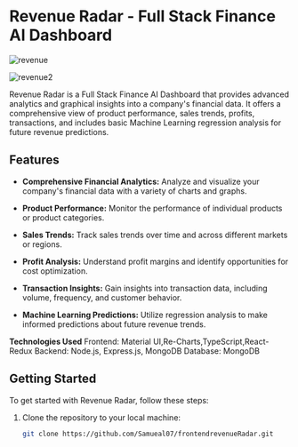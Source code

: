 # Revenue Radar - Full Stack Finance AI Dashboard
![revenue](https://github.com/Samueal07/frontendrevenueRadar/assets/99087302/16efab09-ffbb-4365-b598-aa432e13c282)

![revenue2](https://github.com/Samueal07/frontendrevenueRadar/assets/99087302/95cd9b7b-94b3-4544-8af0-31dedf37794b)


Revenue Radar is a Full Stack Finance AI Dashboard that provides advanced analytics and graphical insights into a company's financial data. It offers a comprehensive view of product performance, sales trends, profits, transactions, and includes basic Machine Learning regression analysis for future revenue predictions.

## Features

- **Comprehensive Financial Analytics:** Analyze and visualize your company's financial data with a variety of charts and graphs.

- **Product Performance:** Monitor the performance of individual products or product categories.

- **Sales Trends:** Track sales trends over time and across different markets or regions.

- **Profit Analysis:** Understand profit margins and identify opportunities for cost optimization.

- **Transaction Insights:** Gain insights into transaction data, including volume, frequency, and customer behavior.

- **Machine Learning Predictions:** Utilize regression analysis to make informed predictions about future revenue trends.

**Technologies Used**
Frontend: Material UI,Re-Charts,TypeScript,React-Redux
Backend: Node.js, Express.js, MongoDB
Database: MongoDB

## Getting Started

To get started with Revenue Radar, follow these steps:

1. Clone the repository to your local machine:

   ```bash
   git clone https://github.com/Samueal07/frontendrevenueRadar.git
